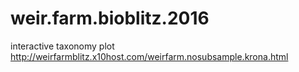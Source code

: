 # weir.farm.bioblitz.2016

interactive taxonomy plot http://weirfarmblitz.x10host.com/weirfarm.nosubsample.krona.html